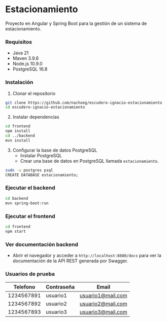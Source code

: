 # Estacionamiento

Proyecto en Angular y Spring Boot para la gestión de un sistema de estacionamiento.

### Requisitos

- Java 21
- Maven 3.9.6
- Node.js 10.9.0
- PostgreSQL 16.8

### Instalación

1. Clonar el repositorio

```bash
git clone https://github.com/nachoeg/escudero-ignacio-estacionamiento
cd escudero-ignacio-estacionamiento

```

2. Instalar dependencias

```bash
cd frontend
npm install
cd ../backend
mvn install
```

3. Configurar la base de datos PostgreSQL
   - Instalar PostgreSQL
   - Crear una base de datos en PostgreSQL llamada `estacionamiento`.

```bash
sudo -u postgres psql
CREATE DATABASE estacionamiento;
```

### Ejecutar el backend

```bash
cd backend
mvn spring-boot:run
```

### Ejecutar el frontend

```bash
cd frontend
npm start
```

### Ver documentación backend

- Abrir el navegador y acceder a `http://localhost:8080/docs` para ver la documentación de la API REST generada por Swagger.

### Usuarios de prueba

| Telefono   | Contraseña | Email             |
| ---------- | ---------- | ----------------- |
| 1234567891 | usuario1   | usuario1@mail.com |
| 1234567892 | usuario2   | usuario2@mail.com |
| 1234567893 | usuario3   | usuario3@mail.com |
